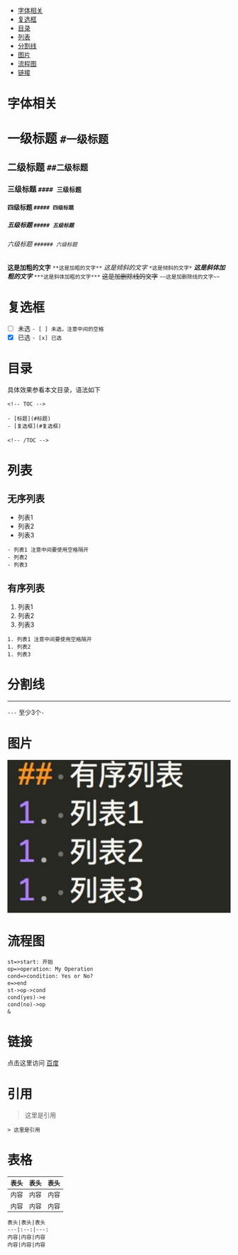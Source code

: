 <!-- TOC -->

- [字体相关](#标题)
- [复选框](#复选框)
- [目录](#目录)
- [列表](#列表)
- [分割线](#分割线)
- [图片](#图片)
- [流程图](#流程图)
- [链接](#链接)

<!-- /TOC -->

# 字体相关
# 一级标题 `#一级标题`
## 二级标题 `##二级标题`
### 三级标题 `#### 三级标题`
#### 四级标题 `##### 四级标题`
##### 五级标题 `##### 五级标题`
###### 六级标题 `###### 六级标题`

**这是加粗的文字** `**这是加粗的文字**`
*这是倾斜的文字* `*这是倾斜的文字*`
***这是斜体加粗的文字*** `***这是斜体加粗的文字***`
~~这是加删除线的文字~~ `~~这是加删除线的文字~~`

# 复选框
- [ ] 未选 `- [ ] 未选，注意中间的空格`
- [x] 已选 `- [x] 已选`

# 目录
具体效果参看本文目录，语法如下
```
<!-- TOC -->

- [标题](#标题)
- [复选框](#复选框)

<!-- /TOC -->
```

# 列表
## 无序列表
- 列表1
- 列表2
- 列表3

```
- 列表1 注意中间要使用空格隔开
- 列表2
- 列表3
```

## 有序列表
1. 列表1
1. 列表2
1. 列表3

```
1. 列表1 注意中间要使用空格隔开
1. 列表2
1. 列表3
```

# 分割线
---
`---` 至少3个`-`

# 图片
![测试图片](../images/test.jpeg "测试图片")

# 流程图
```flow
st=>start: 开始
op=>operation: My Operation
cond=>condition: Yes or No?
e=>end
st->op->cond
cond(yes)->e
cond(no)->op
&
```

# 链接
点击这里访问 [百度](http://www.baidu.com/)

# 引用
> 这里是引用

`> 这里是引用`

# 表格
表头|表头|表头
---|:--:|---:
内容|内容|内容
内容|内容|内容

```
表头|表头|表头
---|:--:|---:
内容|内容|内容
内容|内容|内容
```
